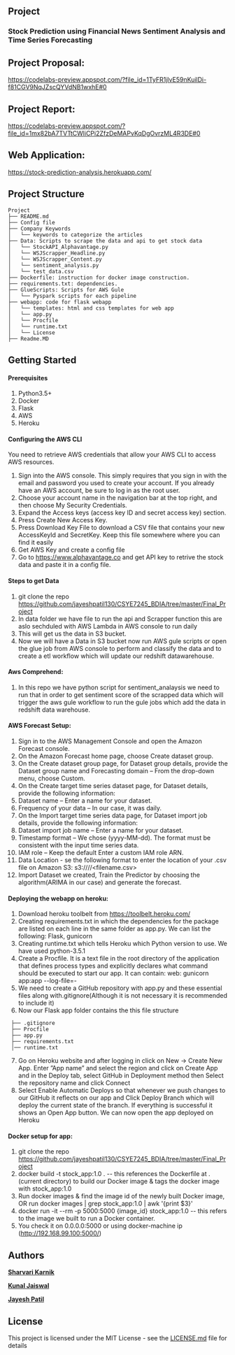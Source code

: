 ## Project
### Stock Prediction using Financial News Sentiment Analysis and Time Series Forecasting

## Project Proposal:
https://codelabs-preview.appspot.com/?file_id=1TyFR1jlvE59nKuilDi-f81CGV9NqJZscQYVdNB1wxhE#0

## Project Report:
https://codelabs-preview.appspot.com/?file_id=1mx82bA7TVTtCWliCPi2ZfzDeMAPvKqDgOvrzML4R3DE#0

## Web Application:
https://stock-prediction-analysis.herokuapp.com/

## Project Structure
```
Project
├── README.md
├── Config file
├── Company Keywords
│   └── keywords to categorize the articles
├── Data: Scripts to scrape the data and api to get stock data
│   └── StockAPI_Alphavantage.py
│   └── WSJScrapper_Headline.py
│   └── WSJScrapper_Content.py
│   └── sentiment_analysis.py
│   └── test_data.csv
├── Dockerfile: instruction for docker image construction.
├── requirements.txt: dependencies.
├── GlueScripts: Scripts for AWS Gule 
│   └── Pyspark scripts for each pipeline
├── webapp: code for flask webapp
│   └── templates: html and css templates for web app
│   └── app.py
│   └── Procfile
│   └── runtime.txt
│   └── License
├── Readme.MD
```



## Getting Started

#### Prerequisites
1. Python3.5+
2. Docker
3. Flask
4. AWS
5. Heroku


#### Configuring the AWS CLI
You need to retrieve AWS credentials that allow your AWS CLI to access AWS resources.

1. Sign into the AWS console. This simply requires that you sign in with the email and password you used to create your account. If you already have an AWS account, be sure to log in as the root user.
2. Choose your account name in the navigation bar at the top right, and then choose My Security Credentials.
3. Expand the Access keys (access key ID and secret access key) section.
4. Press Create New Access Key.
5. Press Download Key File to download a CSV file that contains your new AccessKeyId and SecretKey. Keep this file somewhere where you can find it easily
6. Get AWS Key and create a config file
7. Go to https://www.alphavantage.co and get API key to retrive the stock data and paste it in a config file.

#### Steps to get Data
1. git clone the repo https://github.com/jayeshpatil130/CSYE7245_BDIA/tree/master/Final_Project
2. In data folder we have file to run the api and Scrapper function this are aslo sechduled with AWS Lambda in AWS console to run daily
3. This will get us the data in S3 bucket.
4. Now we will have a Data in S3 bucket now run AWS gule scripts or open the glue job from AWS console to perform and classify the data and to create a etl workflow which will update our redshift datawarehouse.

#### Aws Comprehend:
1. In this repo we have python script for sentiment_analaysis we need to run that in order to get sentiment score of the scrapped data which will trigger the aws gule workflow to run the gule jobs which add the data in redshift data warehouse.

#### AWS Forecast Setup:
1. Sign in to the AWS Management Console and open the Amazon Forecast console.
2. On the Amazon Forecast home page, choose Create dataset group.
3. On the Create dataset group page, for Dataset group details, provide the Dataset group name and Forecasting domain – From the drop-down menu, choose Custom.
4. On the Create target time series dataset page, for Dataset details, provide the following information:
5. Dataset name – Enter a name for your dataset.
6. Frequency of your data – In our case, it was daily.
7. On the Import target time series data page, for Dataset import job details, provide the following information:
8. Dataset import job name – Enter a name for your dataset.
9. Timestamp format – We chose  (yyyy-MM-dd). The format must be consistent with the input time series data.
10. IAM role – Keep the default Enter a custom IAM role ARN.
11. Data Location - se the following format to enter the location of your .csv file on Amazon S3:
s3://<name of your S3 bucket>/<folder path>/<filename.csv>
12. Import Dataset we created, Train the Predictor by choosing the algorithm(ARIMA in our case) and generate the forecast.
  
#### Deploying the webapp on heroku:
1. Download heroku toolbelt from  https://toolbelt.heroku.com/
2. Creating requirements.txt in which the dependencies for the package are listed on each line in the same folder as app.py. We can list the following:
Flask,
gunicorn
3. Creating runtime.txt which tells Heroku which Python version to use. We have used python-3.5.1
4. Create a Procfile. It is a text file in the root directory of the application that defines process types and explicitly declares what command should be executed to start our app. It can contain:
web: gunicorn app:app --log-file=-
5. We need to create a GitHub repository with app.py and these essential files along with.gitignore(Although it is not necessary it is recommended to include it)
6. Now our Flask app folder contains the this file structure
```
 ├── .gitignore
 ├── Procfile
 ├── app.py
 ├── requirements.txt
 │── runtime.txt
 ```
7. Go on Heroku website and after logging in click on New → Create New App.
Enter ”App name” and select the region and click on Create App and in the Deploy tab, select GitHub in Deployment method then Select the repository name and click Connect
8. Select Enable Automatic Deploys so that whenever we push changes to our GitHub it reflects on our app and Click Deploy Branch  which will deploy the current state of the branch.
If everything is successful it shows an Open App button. We can now open the app deployed on Heroku


#### Docker setup for app:
1. git clone the repo https://github.com/jayeshpatil130/CSYE7245_BDIA/tree/master/Final_Project
2. docker build -t stock_app:1.0 . -- this references the Dockerfile at . (current directory) to build our Docker image & tags the docker image with stock_app:1.0
3. Run docker images & find the image id of the newly built Docker image, OR run docker images | grep stock_app:1.0 | awk '{print $3}'
4. docker run -it --rm -p 5000:5000 {image_id} stock_app:1.0 -- this refers to the image we built to run a Docker container.
5. You check it on 0.0.0.0:5000 or using docker-machine ip (http://192.168.99.100:5000/)




## Authors
<b>[Sharvari Karnik](https://www.linkedin.com/in/sharvarikarnik25/)</b> 

<b>[Kunal Jaiswal](https://www.linkedin.com/in/kunaljaiswal4393/)</b> 

<b>[Jayesh Patil](https://www.linkedin.com/in/jayeshpatil130/)</b> 

## License
This project is licensed under the MIT License - see the [LICENSE.md](LICENSE.md) file for details
